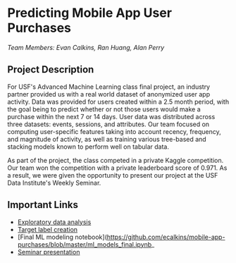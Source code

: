 # Predicting Mobile App User Purchases
*Team Members: Evan Calkins, Ran Huang, Alan Perry*

## Project Description
For USF's Advanced Machine Learning class final project, an industry partner provided us with a real world dataset of anonymized user app activity. Data was provided for users created within a 2.5 month period, with the goal being to predict whether or not those users would make a purchase within the next 7 or 14 days. User data was distributed across three datasets: events, sessions, and attributes. Our team focused on computing user-specific features taking into account recency, frequency, and magnitude of activity, as well as training various tree-based and stacking models known to perform well on tabular data.

As part of the project, the class competed in a private Kaggle competition. Our team won the competition with a private leaderboard score of 0.971. As a result, we were given the opportunity to present our project at the USF Data Institute's Weekly Seminar.

## Important Links
 - [Exploratory data analysis](https://github.com/ecalkins/mobile-app-purchases/blob/master/eda_events%2Bsessions.ipynb)
 - [Target label creation](https://github.com/ecalkins/mobile-app-purchases/blob/master/compute_target.ipynb)
 - [Final ML modeling notebook](https://github.com/ecalkins/mobile-app-purchases/blob/master/ml_models_final.ipynb_
 - [Seminar presentation](https://github.com/ecalkins/mobile-app-purchases/blob/master/mobile_app_purchases_presentation.pdf)
